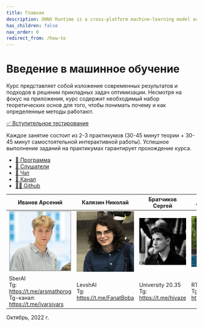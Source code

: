 ```yaml
---
title: Главная
description: ONNX Runtime is a cross-platform machine-learning model accelerator
has_children: false
nav_order: 0
redirect_from: /how-to
---
```


# Введение в машинное обучение
Курс представляет собой изложение современных результатов и подходов в решении прикладных задач оптимизации. Несмотря на фокус на приложения, курс содержит необходимый набор теоретических основ для того, чтобы понимать почему и как определенные методы работают. 

[✅ Вступительное тестирование](/intro_test)

Каждое занятие состоит из 2-3 практикумов (30-45 минут теории + 30-45 минут самостоятельной интерактивной работы). Успешное выполнение заданий на практикумах гарантирует прохождение курса.

* [🚀 Программа](/program)
* [🧠 Слушатели](/students)
* [📧 Чат](https://t.me/+vEZLTQ9wWT44OTRi)
* [📧 Канал](https://t.me/+JuVvTYm2i9pjYjg6)
* [👨‍💻 Github](https://github.com/MISISAILab/MISISAILab.github.io)


| Иванов Арсений | Калязин Николай | Братчиков Сергей | Даниил Волков |
| ------------ | ------------- | ------------- | ------------- |
| <img src="1.jpg" width="250"> | <img src="3.jpg" width="250"> | <img src="4.jpg" width="250"> | <img src="2.jpg" width="250">  |
| SberAI <br> Tg: https://t.me/arsmathprog <br> Tg-канал: <https://t.me/ivarsivars> | LevshAI <br> Tg:  https://t.me/FanatBoba  |  University 20.35 <br> Tg:  https://t.me/hivaze  | RTLabs <br> Tg:  https://t.me/wolf_Da |

Октябрь, 2022 г.

